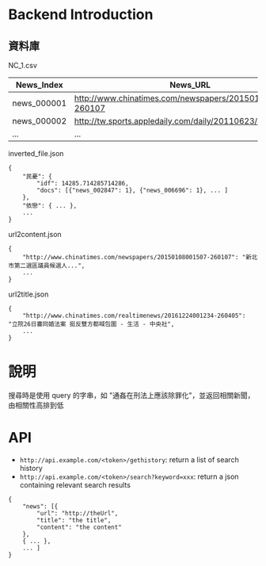 # Backend Introduction
## 資料庫
NC_1.csv

News_Index|News_URL
-|-
news_000001| http://www.chinatimes.com/newspapers/20150108001507-260107
news_000002| http://tw.sports.appledaily.com/daily/20110623/33479530/
...|...

inverted_file.json

```
{
    "民憂": {
        "idf": 14285.714285714286,
        "docs": [{"news_002847": 1}, {"news_006696": 1}, ... ]
    },
    "依戀": { ... },
    ...
}
```

url2content.json

```
{
    "http://www.chinatimes.com/newspapers/20150108001507-260107": "新北市第二選區議員候選人...",
    ...
}
```

url2title.json

```
{
    "http://www.chinatimes.com/realtimenews/20161224001234-260405": "立院26日審同婚法案 挺反雙方都喊包圍 - 生活 - 中央社",
    ...
}
```

# 說明
搜尋時是使用 query 的字串，如 "通姦在刑法上應該除罪化"，並返回相關新聞，由相關性高排到低

# API
- `http://api.example.com/<token>/gethistory`: return a list of search history
- `http://api.example.com/<token>/search?keyword=xxx`: return a json containing relevant search results
```
{
    "news": [{
        "url": "http://theUrl",
        "title": "the title",
        "content": "the content"
    },
    { ... },
    ... ]
}
```
